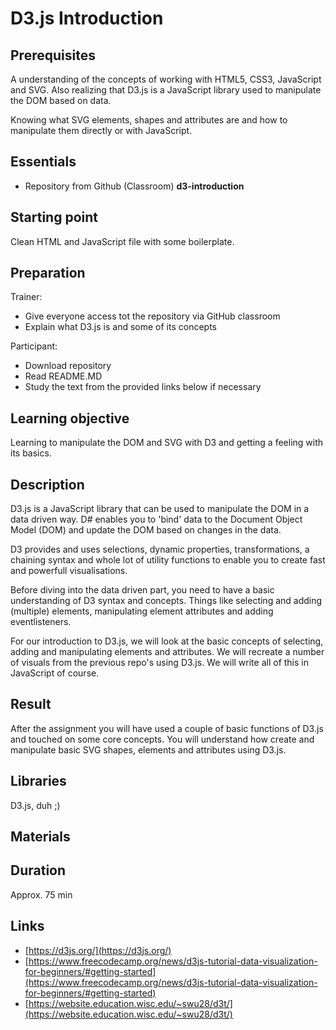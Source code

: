 # D3.js Introduction

## Prerequisites

A understanding of the concepts of working with HTML5, CSS3, JavaScript and SVG. Also realizing that D3.js is a JavaScript library used to manipulate the DOM based on data.

Knowing what SVG elements, shapes and attributes are and how to manipulate them directly or with JavaScript.

## Essentials

- Repository from Github (Classroom) **d3-introduction**

## Starting point

Clean HTML and JavaScript file with some boilerplate.

## Preparation

Trainer:

- Give everyone access tot the repository via GitHub classroom
- Explain what D3.js is and some of its concepts

Participant:

- Download repository
- Read README.MD
- Study the text from the provided links below if necessary

## Learning objective

Learning to manipulate the DOM and SVG with D3 and getting a feeling with its basics.

## Description

D3.js is a JavaScript library that can be used to manipulate the DOM in a data driven way. D# enables you to &#39;bind&#39; data to the Document Object Model (DOM) and update the DOM based on changes in the data.

D3 provides and uses selections, dynamic properties, transformations, a chaining syntax and whole lot of utility functions to enable you to create fast and powerfull visualisations.

Before diving into the data driven part, you need to have a basic understanding of D3 syntax and concepts. Things like selecting and adding (multiple) elements, manipulating element attributes and adding eventlisteners.

For our introduction to D3.js, we will look at the basic concepts of selecting, adding and manipulating elements and attributes. We will recreate a number of visuals from the previous repo&#39;s using D3.js. We will write all of this in JavaScript of course.

## Result

After the assignment you will have used a couple of basic functions of D3.js and touched on some core concepts. You will understand how create and manipulate basic SVG shapes, elements and attributes using D3.js.

## Libraries

D3.js, duh ;)

## Materials

## Duration

Approx. 75 min

## Links

- [https://d3js.org/](https://d3js.org/)
- [https://www.freecodecamp.org/news/d3js-tutorial-data-visualization-for-beginners/#getting-started](https://www.freecodecamp.org/news/d3js-tutorial-data-visualization-for-beginners/#getting-started)
- [https://website.education.wisc.edu/~swu28/d3t/](https://website.education.wisc.edu/~swu28/d3t/)